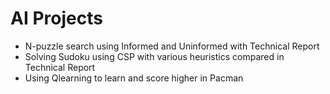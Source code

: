 # AI Projects

- N-puzzle search using Informed and Uninformed with Technical Report
- Solving Sudoku using CSP with various heuristics compared in Technical Report
- Using Qlearning to learn and score higher in Pacman
